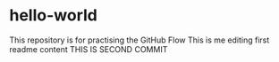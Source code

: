 # hello-world
This repository is for practising the GitHub Flow
This is me editing first readme content
THIS IS SECOND COMMIT
